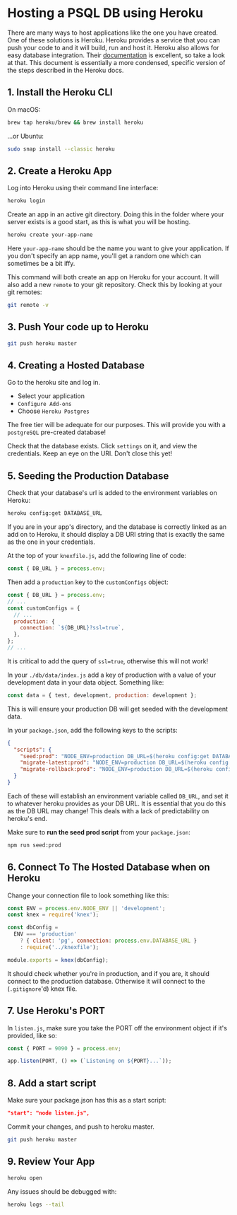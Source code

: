 # Hosting a PSQL DB using Heroku

There are many ways to host applications like the one you have created. One of these solutions is Heroku. Heroku provides a service that you can push your code to and it will build, run and host it. Heroku also allows for easy database integration. Their [documentation](https://devcenter.heroku.com/articles/getting-started-with-nodejs) is excellent, so take a look at that. This document is essentially a more condensed, specific version of the steps described in the Heroku docs.

## 1. Install the Heroku CLI

On macOS:

```bash
brew tap heroku/brew && brew install heroku
```

...or Ubuntu:

```bash
sudo snap install --classic heroku
```

## 2. Create a Heroku App

Log into Heroku using their command line interface:

```bash
heroku login
```

Create an app in an active git directory. Doing this in the folder where your server exists is a good start, as this is what you will be hosting.

```bash
heroku create your-app-name
```

Here `your-app-name` should be the name you want to give your application. If you don't specify an app name, you'll get a random one which can sometimes be a bit iffy.

This command will both create an app on Heroku for your account. It will also add a new `remote` to your git repository.
Check this by looking at your git remotes:

```bash
git remote -v
```

## 3. Push Your code up to Heroku

```bash
git push heroku master
```

## 4. Creating a Hosted Database

Go to the heroku site and log in.

- Select your application
- `Configure Add-ons`
- Choose `Heroku Postgres`

The free tier will be adequate for our purposes. This will provide you with a `postgreSQL` pre-created database!

Check that the database exists. Click `settings` on it, and view the credentials. Keep an eye on the URI. Don't close this yet!

## 5. Seeding the Production Database

Check that your database's url is added to the environment variables on Heroku:

```bash
heroku config:get DATABASE_URL
```

If you are in your app's directory, and the database is correctly linked as an add on to Heroku, it should display a DB URI string that is exactly the same as the one in your credentials.

At the top of your `knexfile.js`, add the following line of code:

```js
const { DB_URL } = process.env;
```

Then add a `production` key to the `customConfigs` object:

```js
const { DB_URL } = process.env;
// ...
const customConfigs = {
  // ...
  production: {
    connection: `${DB_URL}?ssl=true`,
  },
};
// ...
```

It is critical to add the query of `ssl=true`, otherwise this will not work!

In your `./db/data/index.js` add a key of production with a value of your development data in your data object. Something like:

```js
const data = { test, development, production: development };
```

This is will ensure your production DB will get seeded with the development data.

In your `package.json`, add the following keys to the scripts:

```json
{
  "scripts": {
    "seed:prod": "NODE_ENV=production DB_URL=$(heroku config:get DATABASE_URL) knex seed:run",
    "migrate-latest:prod": "NODE_ENV=production DB_URL=$(heroku config:get DATABASE_URL) knex migrate:latest",
    "migrate-rollback:prod": "NODE_ENV=production DB_URL=$(heroku config:get DATABASE_URL) knex migrate:rollback"
  }
}
```

Each of these will establish an environment variable called `DB_URL`, and set it to whatever heroku provides as your DB URL. It is essential that you do this as the DB URL may change! This deals with a lack of predictability on heroku's end.

Make sure to **run the seed prod script** from your `package.json`:

```bash
npm run seed:prod
```

## 6. Connect To The Hosted Database when on Heroku

Change your connection file to look something like this:

```js
const ENV = process.env.NODE_ENV || 'development';
const knex = require('knex');

const dbConfig =
  ENV === 'production'
    ? { client: 'pg', connection: process.env.DATABASE_URL }
    : require('../knexfile');

module.exports = knex(dbConfig);
```

It should check whether you're in production, and if you are, it should connect to the production database. Otherwise it will connect to the (`.gitignore`'d) knex file.

## 7. Use Heroku's PORT

In `listen.js`, make sure you take the PORT off the environment object if it's provided, like so:

```js
const { PORT = 9090 } = process.env;

app.listen(PORT, () => (`Listening on ${PORT}...`));
```

## 8. Add a start script

Make sure your package.json has this as a start script:

```json
"start": "node listen.js",
```

Commit your changes, and push to heroku master.

```bash
git push heroku master
```

## 9. Review Your App

```bash
heroku open
```

Any issues should be debugged with:

```bash
heroku logs --tail
```
